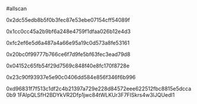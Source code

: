 #allscan

0x2dc55edb8b5f0b3fec87e53ebe07154cff54089f

0x1cc0cc45a2b9bf6a248e4759f1dfaa026b12e4d3

0xfc2ef6e5d6a487a4a66e95a19c0d573a8fe53161

0x20bc0f99777b766ce6f7d9fe5bf63fec3ead79d8

0x04152c65fb54f29d7569c848f40e8fc170f8728e

0x23c90f93937e5e90c0406dd584e856f346f6b996



0xd96831f7f513c1df2c4b21397a729e228d84572eee622512fbc8815e5dcca0b9
1FAIpQLSfH2BDYkVR2Dfp1jwc84tWLKUr3F7FISkrs4w3lJQUedl1
